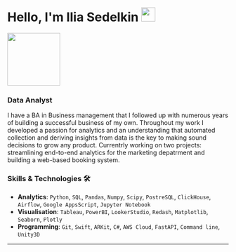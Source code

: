 # Hello, I'm Ilia Sedelkin <img src="https://github.com/blackcater/blackcater/raw/main/images/Hi.gif" width="32" height="32"/></h1>

<img src="https://media1.giphy.com/media/v1.Y2lkPTc5MGI3NjExNWRua3d3bWoybGNxYXB4YmN4enQxeHIycmo2OXhhNWJ2bXo4NWl0byZlcD12MV9pbnRlcm5hbF9naWZfYnlfaWQmY3Q9Zw/FSzLVme5Y3n3LMOiqP/giphy.gif" width="120" height="120">

### Data Analyst

I have a BA in Business management that I followed up with numerous years of building a successful business of my own. Throughout my work I developed a passion for analytics and an understanding that automated collection and deriving insights from data is the key to making sound decisions to grow any product. Currentrly working on two projects: streamlining end-to-end analytics for the marketing depatrment and building a web-based booking system.

### Skills & Technologies :hammer_and_wrench:

- **Analytics**: `Python`, `SQL`, `Pandas`, `Numpy`, `Scipy`, `PostreSQL`, `ClickHouse`, `Airflow`, `Google AppsScript`, `Jupyter Notebook`
- **Visualisation**: `Tableau`, `PowerBI`, `LookerStudio`, `Redash`, `Matplotlib`, `Seaborn`, `Plotly`
- **Programming**: `Git`, `Swift`, `ARKit`, `C#`, `AWS Cloud`, `FastAPI`, `Command line`, `Unity3D`
---




<!--
**iliasedelkin/iliasedelkin** is a ✨ _special_ ✨ repository because its `README.md` (this file) appears on your GitHub profile.

Here are some ideas to get you started:

- 🔭 I’m currently working on ...
- 🌱 I’m currently learning ...
- 👯 I’m looking to collaborate on ...
- 🤔 I’m looking for help with ...
- 💬 Ask me about ...
- 📫 How to reach me: ...
- 😄 Pronouns: ...
- ⚡ Fun fact: ...
-->
